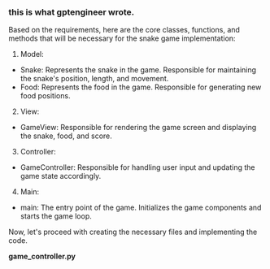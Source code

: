 ### this is what gptengineer wrote.

Based on the requirements, here are the core classes, functions, and methods that will be necessary for the snake game implementation:

1. Model:
- Snake: Represents the snake in the game. Responsible for maintaining the snake's position, length, and movement.
- Food: Represents the food in the game. Responsible for generating new food positions.

2. View:
- GameView: Responsible for rendering the game screen and displaying the snake, food, and score.

3. Controller:
- GameController: Responsible for handling user input and updating the game state accordingly.

4. Main:
- main: The entry point of the game. Initializes the game components and starts the game loop.

Now, let's proceed with creating the necessary files and implementing the code.

**game_controller.py**
